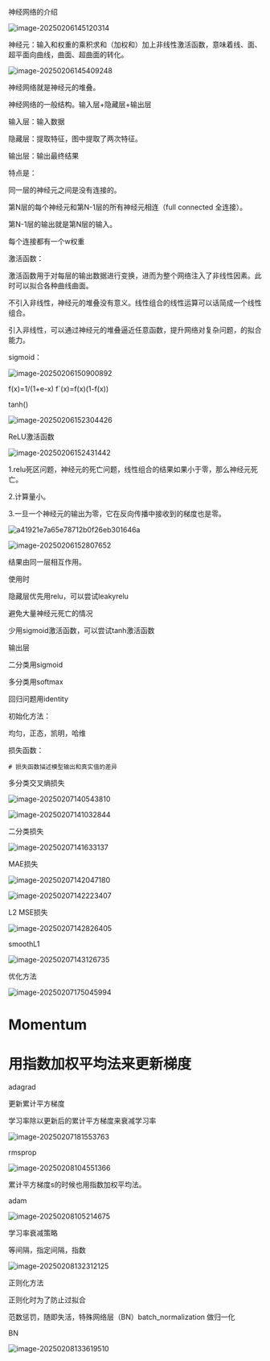 神经网络的介绍

![image-20250206145120314](./assets/image-20250206145120314.png)

神经元：输入和权重的乘积求和（加权和）加上非线性激活函数，意味着线、面、超平面向曲线，曲面、超曲面的转化。

![image-20250206145409248](./assets/image-20250206145409248.png)

神经网络就是神经元的堆叠。

神经网络的一般结构。输入层+隐藏层+输出层

输入层：输入数据

隐藏层：提取特征，图中提取了两次特征。

输出层：输出最终结果

特点是：

同一层的神经元之间是没有连接的。

第N层的每个神经元和第N-1层的所有神经元相连（full connected 全连接）。

第N-1层的输出就是第N层的输入。

每个连接都有一个w权重



激活函数：

激活函数用于对每层的输出数据进行变换，进而为整个网络注入了非线性因素。此时可以拟合各种曲线曲面。

不引入非线性，神经元的堆叠没有意义。线性组合的线性运算可以话简成一个线性组合。

引入非线性，可以通过神经元的堆叠逼近任意函数，提升网络对复杂问题，的拟合能力。



sigmoid：

![image-20250206150900892](./assets/image-20250206150900892.png)

f(x)=1/(1+e-x)    f`(x)=f(x)(1-f(x))



tanh()

![image-20250206152304426](./assets/image-20250206152304426.png)

ReLU激活函数

![image-20250206152431442](./assets/image-20250206152431442.png)

1.relu死区问题，神经元的死亡问题，线性组合的结果如果小于零，那么神经元死亡。

2.计算量小。

3.一旦一个神经元的输出为零，它在反向传播中接收到的梯度也是零。

![a41921e7a65e78712b0f26eb301646a](./assets/a41921e7a65e78712b0f26eb301646a.jpg)

![image-20250206152807652](./assets/image-20250206152807652.png)

结果由同一层相互作用。



使用时

隐藏层优先用relu，可以尝试leakyrelu

避免大量神经元死亡的情况

少用sigmoid激活函数，可以尝试tanh激活函数



输出层

二分类用sigmoid

多分类用softmax

回归问题用identity



初始化方法：

均匀，正态，凯明，哈维



损失函数：

```
# 损失函数描述模型输出和真实值的差异
```

多分类交叉熵损失

![image-20250207140543810](./assets/image-20250207140543810.png)

![image-20250207141032844](./assets/image-20250207141032844.png)

二分类损失

![image-20250207141633137](./assets/image-20250207141633137.png)

MAE损失

![image-20250207142047180](./assets/image-20250207142047180.png)

![image-20250207142223407](./assets/image-20250207142223407.png)

L2 MSE损失

![image-20250207142826405](./assets/image-20250207142826405.png)

smoothL1

![image-20250207143126735](./assets/image-20250207143126735.png)





优化方法



![image-20250207175045994](./assets/image-20250207175045994.png)



# Momentum
# 用指数加权平均法来更新梯度



adagrad

更新累计平方梯度

学习率除以更新后的累计平方梯度来衰减学习率

![image-20250207181553763](./assets/image-20250207181553763.png)



rmsprop

![image-20250208104551366](./assets/image-20250208104551366.png)

累计平方梯度s的时候也用指数加权平均法。



adam

![image-20250208105214675](./assets/image-20250208105214675.png)

学习率衰减策略

等间隔，指定间隔，指数

![image-20250208132312125](./assets/image-20250208132312125.png)



正则化方法

正则化时为了防止过拟合

范数惩罚，随即失活，特殊网络层（BN）batch_normalization  做归一化



BN

![image-20250208133619510](./assets/image-20250208133619510.png)
